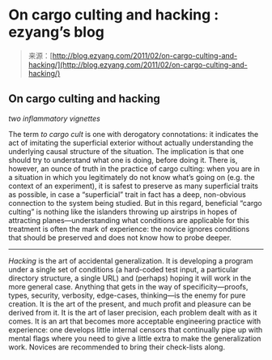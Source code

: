 <!--yml
category: 未分类
date: 2024-07-01 18:17:57
-->

# On cargo culting and hacking : ezyang’s blog

> 来源：[http://blog.ezyang.com/2011/02/on-cargo-culting-and-hacking/](http://blog.ezyang.com/2011/02/on-cargo-culting-and-hacking/)

## On cargo culting and hacking

*two inflammatory vignettes*

The term *to cargo cult* is one with derogatory connotations: it indicates the act of imitating the superficial exterior without actually understanding the underlying causal structure of the situation. The implication is that one should try to understand what one is doing, before doing it. There is, however, an ounce of truth in the practice of cargo culting: when you are in a situation in which you legitimately do not know what’s going on (e.g. the context of an experiment), it is safest to preserve as many superficial traits as possible, in case a “superficial” trait in fact has a deep, non-obvious connection to the system being studied. But in this regard, beneficial “cargo culting” is nothing like the islanders throwing up airstrips in hopes of attracting planes—understanding what conditions are applicable for this treatment is often the mark of experience: the novice ignores conditions that should be preserved and does not know how to probe deeper.

* * *

*Hacking* is the art of accidental generalization. It is developing a program under a single set of conditions (a hard-coded test input, a particular directory structure, a single URL) and (perhaps) hoping it will work in the more general case. Anything that gets in the way of specificity—proofs, types, security, verbosity, edge-cases, thinking—is the enemy for pure creation. It is the art of the present, and much profit and pleasure can be derived from it. It is the art of laser precision, each problem dealt with as it comes. It is an art that becomes more acceptable engineering practice with experience: one develops little internal censors that continually pipe up with mental flags where you need to give a little extra to make the generalization work. Novices are recommended to bring their check-lists along.